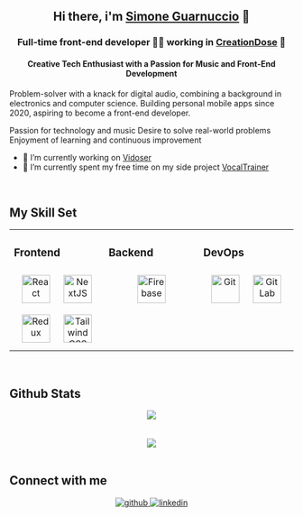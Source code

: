 ## <div align="center"> Hi there, i'm [Simone Guarnuccio](https://simoneguarnuccio.vercel.app/) 👋 </div>  

<!--
**grnsmn/grnsmn** is a ✨ _special_ ✨ repository because its `README.md` (this file) appears on your GitHub profile.

Here are some ideas to get you started:

- 🔭 I’m currently working on ...
- 👯 I’m looking to collaborate on ...
- 🤔 I’m looking for help with ...
- 💬 Ask me about ...
- 📫 How to reach me: ...
- 😄 Pronouns: ...
- ⚡ Fun fact: ...
-->


### <div align="center"> Full-time front-end developer 👨‍💻 working in [CreationDose](https://github.com/CreationDose) 🚀</div>  
#### <div align="center"> Creative Tech Enthusiast with a Passion for Music and Front-End Development

Problem-solver with a knack for digital audio, combining a background in electronics and computer science.
Building personal mobile apps since 2020, aspiring to become a front-end developer.

Passion for technology and music
Desire to solve real-world problems
Enjoyment of learning and continuous improvement
</div>

- 🔭 I’m currently working on [Vidoser](https://vidoser.com/it/)  
- 🌱 I’m currently spent my free time on my side project [VocalTrainer](https://github.com/grnsmn/VocalTrainer)


<br/>  


## My Skill Set  
<table><tr><td valign="top" width="33%">


### Frontend  
<div align="center">  
<a href="https://reactjs.org/" target="_blank"><img style="margin: 10px" src="https://profilinator.rishav.dev/skills-assets/react-original-wordmark.svg" alt="React" height="50" /></a>  
<a href="https://nextjs.org/" target="_blank"><img style="margin: 10px" src="https://profilinator.rishav.dev/skills-assets/nextjs.png" alt="NextJS" height="50" /></a>  
<a href="https://redux.js.org/" target="_blank"><img style="margin: 10px" src="https://profilinator.rishav.dev/skills-assets/redux-original.svg" alt="Redux" height="50" /></a>  
<a href="https://www.tailwindcss.com/" target="_blank"><img style="margin: 10px" src="https://profilinator.rishav.dev/skills-assets/tailwindcss.svg" alt="Tailwind CSS" height="50" /></a>  
</div>

</td><td valign="top" width="33%">



### Backend  
<div align="center">  
<a href="https://firebase.google.com/" target="_blank"><img style="margin: 10px" src="https://profilinator.rishav.dev/skills-assets/firebase.png" alt="Firebase" height="50" /></a>  
</div>

</td><td valign="top" width="33%">



### DevOps  
<div align="center">  
<a href="https://github.com/" target="_blank"><img style="margin: 10px" src="https://profilinator.rishav.dev/skills-assets/git-scm-icon.svg" alt="Git" height="50" /></a>  
<a href="https://about.gitlab.com/" target="_blank"><img style="margin: 10px" src="https://profilinator.rishav.dev/skills-assets/gitlab.svg" alt="GitLab" height="50" /></a>  
</div>

</td></tr></table>  

<br/> 

## Github Stats  
<div align="center"><img src="https://github-readme-stats.vercel.app/api/top-langs/?username=grnsmn&hide_border=true&layout=compact" align="center" /></div>  

<br/>  

  

<br/>  

<div align="center">
            <a href="https://paypal.me/simoneguarnuccio@gmail.com" target="_blank" style="display: inline-block;">
                <img
                    src="https://img.shields.io/badge/Donate-PayPal-blue.svg?style=flat-square&logo=paypal" 
                    align="center"
                />
            </a></div>
<br />




## Connect with me  
<div align="center">
<a href="https://github.com/https://github.com/grnsmn" target="_blank">
<img src=https://img.shields.io/badge/github-%2324292e.svg?&style=for-the-badge&logo=github&logoColor=white alt=github style="margin-bottom: 5px;" />
</a>
<a href="https://linkedin.com/in/https://www.linkedin.com/in/simone-guarnuccio-7779a4166/" target="_blank">
<img src=https://img.shields.io/badge/linkedin-%231E77B5.svg?&style=for-the-badge&logo=linkedin&logoColor=white alt=linkedin style="margin-bottom: 5px;" />
</a>  
</div>  
  

<br/>  
